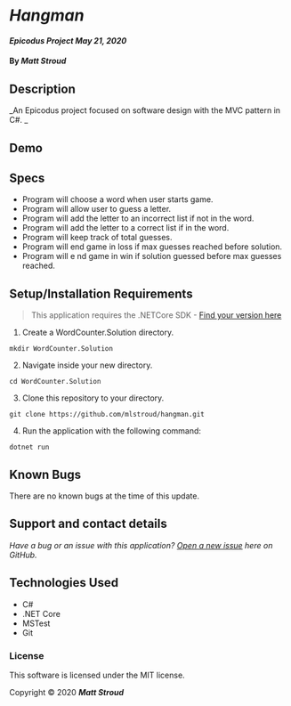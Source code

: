 # _Hangman_

#### _Epicodus Project May 21, 2020_

#### By _**Matt Stroud**_

## Description

_An Epicodus project focused on software design with the MVC pattern in C#. _  


## Demo

## Specs
* Program will choose a word when user starts game.
* Program will allow user to guess a letter.
* Program will add the letter to an incorrect list if not in the word.
* Program will add the letter to a correct list if in the word.
* Program will keep track of total guesses.
* Program will end game in loss if max guesses reached before solution.
* Program will e nd game in win if solution guessed before max guesses reached.

## Setup/Installation Requirements
> This application requires the .NETCore SDK - [Find your version here](https://dotnet.microsoft.com/download/dotnet-core/2.2)

1. Create a WordCounter.Solution directory.
```
mkdir WordCounter.Solution
```
2. Navigate inside your new directory.
```
cd WordCounter.Solution
```
3. Clone this repository to your directory.
```
git clone https://github.com/mlstroud/hangman.git
```
4. Run the application with the following command:
```
dotnet run
```

## Known Bugs

There are no known bugs at the time of this update.
 
## Support and contact details

_Have a bug or an issue with this application? [Open a new issue](https://github.com/mlstroud/hangman/issues) here on GitHub._

## Technologies Used

* C#
* .NET Core
* MSTest
* Git

### License

This software is licensed under the MIT license.

Copyright © 2020 **_Matt Stroud_**